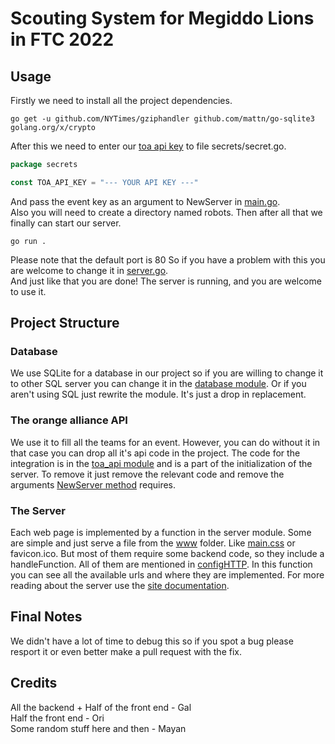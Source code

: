 # Scouting System for Megiddo Lions in FTC 2022

## Usage

Firstly we need to install all the project dependencies.

```shell
go get -u github.com/NYTimes/gziphandler github.com/mattn/go-sqlite3 golang.org/x/crypto
```

After this we need to enter our [toa api key](https://theorangealliance.org/apidocs) to file secrets/secret.go.

```go
package secrets

const TOA_API_KEY = "--- YOUR API KEY ---"
```

And pass the event key as an argument to NewServer in [main.go](main.go).\
Also you will need to create a directory named robots.
Then after all that we finally can start our server.

```shell
go run .
```

Please note that the default port is 80 So if you have a problem with this you are welcome to change it in [server.go](server/server.go).\
And just like that you are done! The server is running, and you are welcome to use it.

## Project Structure

### Database

We use SQLite for a database in our project so if you are willing to change it to other SQL server you can change it in
the [database module](server/database). Or if you aren't using SQL just rewrite the module. It's just a drop in replacement.

### The orange alliance API

We use it to fill all the teams for an event. However, you can do without it in that case you can drop all it's api
code in the project.
The code for the integration is in the [toa_api module](server/toa_api) and is a part of the initialization of the server.
To remove it just remove the relevant code and remove the arguments [NewServer method](server/server.go) requires.

### The Server

Each web page is implemented by a function in the server module. Some are simple and just serve a file from the [www](www) folder.
Like [main.css](www/main.css) or favicon.ico.
But most of them require some backend code, so they include a handleFunction. All of them are mentioned in [configHTTP](server/server.go).
In this function you can see all the available urls and where they are implemented.
For more reading about the server use the [site documentation](www/README.md).

## Final Notes

We didn't have a lot of time to debug this so if you spot a bug please resport it or even better make a pull request with the fix.

## Credits

All the backend + Half of the front end - Gal\
Half the front end - Ori\
Some random stuff here and then - Mayan
